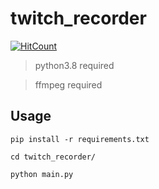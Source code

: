 # twitch_recorder
[![HitCount](http://hits.dwyl.io/Jesseslco/twitch_recorder.svg)](http://github.com/Jesseslco/twitch_recorder)

> python3.8 required

> ffmpeg required

## Usage
`pip install -r requirements.txt`

`cd twitch_recorder/`

`python main.py`


